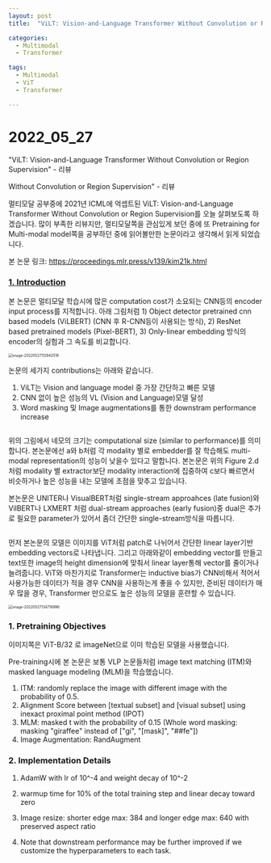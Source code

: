 ```yaml
---
layout: post
title:  "ViLT: Vision-and-Language Transformer Without Convolution or Region Supervision - 리뷰"

categories:
  - Multimodal
  - Transformer

tags:
  - Multimodal
  - ViT
  - Transformer

---
```

# 2022_05_27
"ViLT: Vision-and-Language Transformer Without Convolution or Region Supervision" - 리뷰



Without Convolution or Region Supervision" - 리뷰

멀티모달 공부중에 2021년 ICML에 억셉트된 ViLT: Vision-and-Language Transformer Without Convolution or Region Supervision를 오늘 살펴보도록 하겠습니다. 많이 부족한 리뷰지만, 멀티모달쪽을 관심있게 보던 중에 또 Pretraining for Multi-modal model쪽을 공부하던 중에 읽어볼만한 논문이라고 생각해서 읽게 되었습니다.

본 논문 링크: https://proceedings.mlr.press/v139/kim21k.html

### <u>1. Introduction</u>

본 논문은 멀티모달 학습시에 많은 computation cost가 소요되는 CNN등의 encoder input process를 지적합니다. 아래 그림처럼 1) Object detector pretrained cnn based models (ViLBERT) (CNN 후 R-CNN등이 사용되는 방식), 2) ResNet based pretrained models (Pixel-BERT), 3) Only-linear embedding 방식의 encoder의 실험과 그 속도를 비교합니다.

<img src="{{ site.url }}{{ site.baseurl }}/assets/images/image-20220527112942519.png" alt="image-20220527112942519" style="zoom:50%;" />

논문의 세가지 contributions는 아래와 같습니다.

1) ViLT는 Vision and language model 중 가장 간단하고 빠른 모델
2) CNN 없이 높은 성능의 VL (Vision and Language)모델 달성
3) Word masking 및 Image augmentations를 통한 downstram performance increase

<img src="{{ site.url }}{{ site.baseurl }}/assets/images/image-20220527131435842.png" alt="">

위의 그림에서 네모의 크기는 computational size (similar to performance)를 의미합니다. 본논문에선 a와 b처럼 각 modality 별로 embedder를 잘 학습해도 multi-modal representation의 성능이 낮을수 있다고 말합니다. 본논문은 위의 Figure 2.d 처럼 modality 별 extractor보단 modality interaction에 집중하여 c보다 빠르면서 비슷하거나 높은 성능을 내는 모델에 초점을 맞추고 있습니다.

본논문은 UNITER나 VisualBERT처럼 single-stream approahces (late fusion)와 VilBERT나 LXMERT 처럼 dual-stream approaches (early fusion)중 dual은 추가로 필요한 parameter가 있어서 좀더 간단한 single-stream방식을 따릅니다.

<img src="{{ site.url }}{{ site.baseurl }}/assets/images/image-20220527133817570.png" alt="">

먼저 본논문의 모델은 이미지를 ViT처럼 patch로 나뉘어서 간단한 linear layer기반 embedding vectors로 나타냅니다. 그리고 아래와같이 embedding vector를 만들고 text또한 image의 height dimension에 맞춰서 linear layer통해 vector를 줄이거나 늘려줍니다. ViT와 마찬가지로 Transformer는 inductive bias가 CNN비해서 적어서 사용가능한 데이터가 적을 경우 CNN을 사용하는게 좋을 수 있지만, 준비된 데이터가 매우 많을 경우, Transformer 만으로도 높은 성능의 모델을 훈련할 수 있습니다.

<img src="{{ site.url }}{{ site.baseurl }}/assets/images/image-20220527134716996.png" alt="image-20220527134716996" style="zoom:50%;" />

### 1. Pretraining Objectives

이미지쪽은 ViT-B/32 로 imageNet으로 이미 학습된 모델을 사용했습니다.

Pre-training시에 본 논문은 보통 VLP 논문들처럼 image text matching (ITM)와 masked language modeling (MLM)을 학습했습니다.

1. ITM: randomly replace the image with different image with the probability of 0.5.
2. Alignment Score between [textual subset] and [visual subset] using inexact proximal point method (IPOT)
3. MLM: masked t with the probability of 0.15 (Whole word masking: masking "giraffee" instead of ["gi", "[mask]", "##fe"])
4. Image Augmentation: RandAugment



### 2. Implementation Details

1. AdamW with lr of 10^-4 and weight decay of 10^-2

2. warmup time for 10% of the total training step and linear decay toward zero

3. Image resize: shorter edge max: 384 and longer edge max: 640 with preserved aspect ratio

4. Note that downstream performance may be further improved if we customize the hyperparameters to each task. 

   
